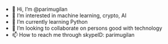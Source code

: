 - 👋 Hi, I’m @parimugilan
- 👀 I’m interested in machine learning, crypto, AI
- 🌱 I’m currently learning Python
- 💞️ I’m looking to collaborate on persons good with technology
- 📫 How to reach me through skypeID: parimugilan
<!---
parimugilan/parimugilan is a ✨ special ✨ repository because its `README.md` (this file) appears on your GitHub profile.
You can click the Preview link to take a look at your changes.
--->
